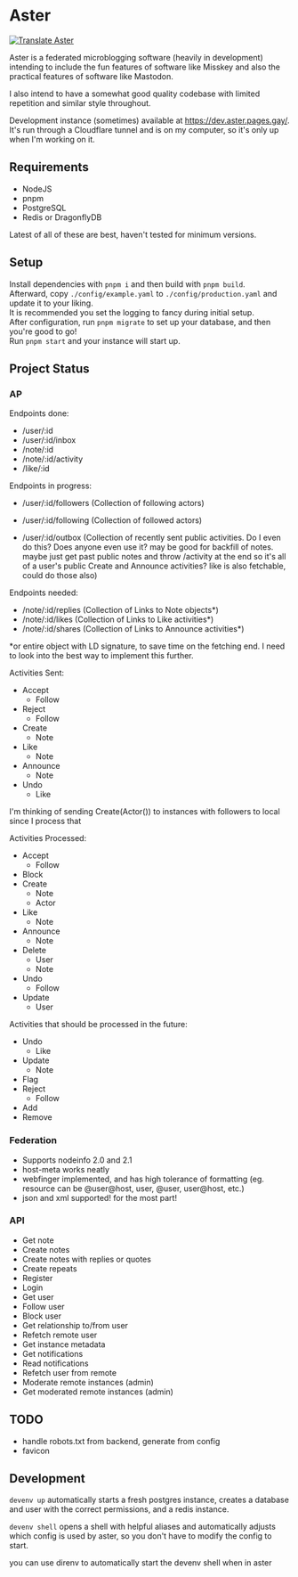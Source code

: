 # Aster

[![Translate Aster](https://weblate.git.gay/widget/aster/locales/svg-badge.svg?native=1)](https://weblate.git.gay/projects/aster/locales/)

Aster is a federated microblogging software (heavily in development) intending to include the fun features of software like Misskey and also the practical features of software like Mastodon.

I also intend to have a somewhat good quality codebase with limited repetition and similar style throughout.

Development instance (sometimes) available at https://dev.aster.pages.gay/. It's run through a Cloudflare tunnel and is on my computer, so it's only up when I'm working on it.

## Requirements

- NodeJS
- pnpm
- PostgreSQL
- Redis or DragonflyDB

Latest of all of these are best, haven't tested for minimum versions.

## Setup

Install dependencies with `pnpm i` and then build with `pnpm build`.\
Afterward, copy `./config/example.yaml` to `./config/production.yaml` and update it to your liking.\
It is recommended you set the logging to fancy during initial setup.\
After configuration, run `pnpm migrate` to set up your database, and then you're good to go!\
Run `pnpm start` and your instance will start up.

## Project Status

### AP

Endpoints done:

- /user/:id
- /user/:id/inbox
- /note/:id
- /note/:id/activity
- /like/:id

Endpoints in progress:

- /user/:id/followers (Collection of following actors)
- /user/:id/following (Collection of followed actors)

- /user/:id/outbox (Collection of recently sent public activities. Do I even do this? Does anyone even use it? may be good for backfill of notes. maybe just get past public notes and throw /activity at the end so it's all of a user's public Create and Announce activities? like is also fetchable, could do those also)

Endpoints needed:

- /note/:id/replies (Collection of Links to Note objects\*)
- /note/:id/likes (Collection of Links to Like activities\*)
- /note/:id/shares (Collection of Links to Announce activities\*)

\*or entire object with LD signature, to save time on the fetching end. I need to look into the best way to implement this further.

Activities Sent:

- Accept
    - Follow
- Reject
    - Follow
- Create
    - Note
- Like
    - Note
- Announce
    - Note
- Undo
    - Like

I'm thinking of sending Create(Actor()) to instances with followers to local since I process that

Activities Processed:

- Accept
    - Follow
- Block
- Create
    - Note
    - Actor
- Like
    - Note
- Announce
    - Note
- Delete
    - User
    - Note
- Undo
    - Follow
- Update
    - User

Activities that should be processed in the future:

- Undo
    - Like
- Update
    - Note
- Flag
- Reject
    - Follow
- Add
- Remove

### Federation

- Supports nodeinfo 2.0 and 2.1
- host-meta works neatly
- webfinger implemented, and has high tolerance of formatting (eg. resource can be @user@host, user, @user, user@host, etc.)
- json and xml supported! for the most part!

### API

- Get note
- Create notes
- Create notes with replies or quotes
- Create repeats
- Register
- Login
- Get user
- Follow user
- Block user
- Get relationship to/from user
- Refetch remote user
- Get instance metadata
- Get notifications
- Read notifications
- Refetch user from remote
- Moderate remote instances (admin)
- Get moderated remote instances (admin)

## TODO

- handle robots.txt from backend, generate from config
- favicon

## Development

`devenv up` automatically starts a fresh postgres instance, creates a database and user with the correct permissions, and a redis instance.

`devenv shell` opens a shell with helpful aliases and automatically adjusts which config is used by aster, so you don't have to modify the config to start.

you can use direnv to automatically start the devenv shell when in aster
